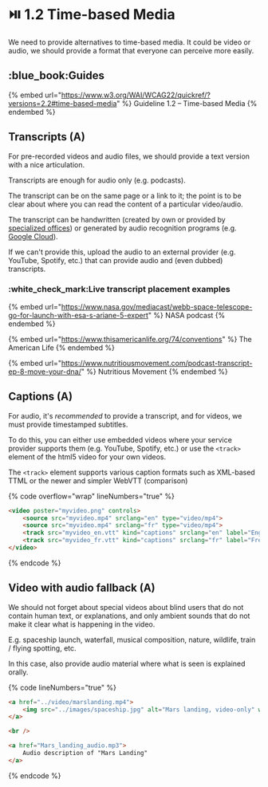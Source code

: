 # ⏯️ 1.2 Time-based Media

We need to provide alternatives to time-based media. It could be video or audio, we should provide a format that everyone can perceive more easily.

## :blue\_book:Guides

{% embed url="https://www.w3.org/WAI/WCAG22/quickref/?versions=2.2#time-based-media" %}
Guideline 1.2 – Time-based Media
{% endembed %}

## Transcripts (A)

For pre-recorded videos and audio files, we should provide a text version with a nice articulation.

Transcripts are enough for audio only (e.g. podcasts).

The transcript can be on the same page or a link to it; the point is to be clear about where you can read the content of a particular video/audio.

The transcript can be handwritten (created by own or provided by [specialized offices](http://www.uiaccess.com/transcripts/transcript\_services.html)) or generated by audio recognition programs (e.g. [Google Cloud](https://cloud.google.com/speech-to-text/)).

If we can't provide this, upload the audio to an external provider (e.g. YouTube, Spotify, etc.) that can provide audio and (even dubbed) transcripts.

### :white\_check\_mark:Live transcript placement examples

{% embed url="https://www.nasa.gov/mediacast/webb-space-telescope-go-for-launch-with-esa-s-ariane-5-expert" %}
NASA podcast
{% endembed %}

{% embed url="https://www.thisamericanlife.org/74/conventions" %}
The American Life
{% endembed %}

{% embed url="https://www.nutritiousmovement.com/podcast-transcript-ep-8-move-your-dna/" %}
Nutritious Movement
{% endembed %}

## Captions (A)

For audio, it's _recommended_ to provide a transcript, and for videos, we must provide timestamped subtitles.&#x20;

To do this, you can either use embedded videos where your service provider supports them (e.g. YouTube, Spotify, etc.) or use the `<track>` element of the html5 video for your own videos.

The `<track>` element supports various caption formats such as XML-based TTML or the newer and simpler WebVTT (comparison)

{% code overflow="wrap" lineNumbers="true" %}
```html
<video poster="myvideo.png" controls>
    <source src="myvideo.mp4" srclang="en" type="video/mp4">
    <source src="myvideo.mp4" srclang="fr" type="video/mp4">
    <track src="myvideo_en.vtt" kind="captions" srclang="en" label="English">
    <track src="myvideo_fr.vtt" kind="captions" srclang="fr" label="French">
</video>
```
{% endcode %}

## Video with audio fallback (A)

We should not forget about special videos about blind users that do not contain human text, or explanations, and only ambient sounds that do not make it clear what is happening in the video.

E.g. spaceship launch, waterfall, musical composition, nature, wildlife, train / flying spotting, etc.

In this case, also provide audio material where what is seen is explained orally.

{% code lineNumbers="true" %}
```html
<a href="../video/marslanding.mp4">
    <img src="../images/spaceship.jpg" alt="Mars landing, video-only" width="193" height="255">
</a>

<br />

<a href="Mars_landing_audio.mp3">
    Audio description of "Mars Landing"
</a>
```
{% endcode %}

